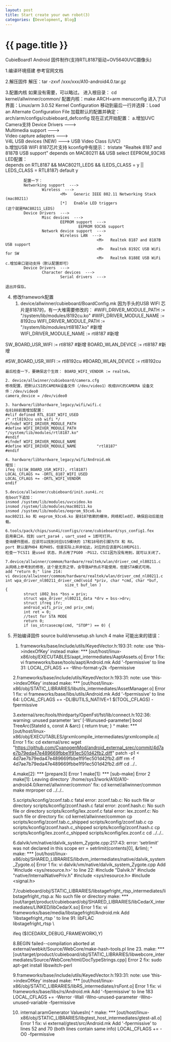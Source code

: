 ```yaml
---
layout: post
title: Start create your own robot(3)
categories: [Development, Blog]
---
```


{{ page.title }}
================
CubieBoard1 Android 固件制作(支持RTL8187驱动+OV5640UVC摄像头)

1.编译环境搭建
	参考官网文档

2.解压固件
	解压：tar -zxvf /xxx/xxx/A10-android4.0.tar.gz

3.配置内核
	如果没有需要，可以略过。
	进入根目录： cd kernel/allwinner/common/
	配置内核：make ARCH=arm menuconfig
	进入了UI界面：Linux/arm 3.0.52 Kernel Configuration
	移动到最后一行并选择：Load an Alternate Configuration File 
	加载默认的配置并确定：arch/arm/configs/cubieboard_defconfig
	现在正式开始配置：
	a.增加UVC Camera支持
			Device Drivers  --->   
					Multimedia support  --->   
							Video capture adapters  --->  
									V4L USB devices (NEW)  ---> 
											<M>   USB Video Class (UVC)  
	b.增加USB WIFI 8187芯片支持 
			kconfig中有提示：
			tristate "Realtek 8187 and 8187B USB support"
			depends on MAC80211 && USB
			select EEPROM_93CX6
			LED配置：                
			depends on RTL8187 && MAC80211_LEDS && (LEDS_CLASS = y || LEDS_CLASS = RTL8187)
			default y
			
			配置一下：
			Networking support  --->
					Wireless  --->  
							<M>   Generic IEEE 802.11 Networking Stack (mac80211) 
							[*]   Enable LED triggers                                                (这个就是MAC80211_LEDS)
			Device Drivers  --->
					Misc devices  ---> 
							EEPROM support  ---> 
									EEPROM 93CX6 support  
					Network device support  --->    
							Wireless LAN  --->  
											<M>   Realtek 8187 and 8187B USB support 
											<M>   Realtek 8192C USB WiFi for SW 
											<M>   Realtek 8188E USB WiFi
	c.增加串口驱动支持（默认配置即可）
			Device Drivers  --->  
					Character devices  --->
							Serial drivers  --->  
									
	退出并保存。
4. 修改framework配置
	1. device/allwinner/cubieboard/BoardConfig.mk
	因为手头的USB WIFI 芯片是8187的，有一大堆需要修改的：
	#WIFI_DRIVER_MODULE_PATH          := "/system/lib/modules/8192cu.ko"
#WIFI_DRIVER_MODULE_NAME          := 8192cu
WIFI_DRIVER_MODULE_PATH          := "/system/lib/modules/rtl8187.ko"         #新增
WIFI_DRIVER_MODULE_NAME          := rtl8187                                                                #新增

SW_BOARD_USR_WIFI := rtl8187                                                                                        #新增
BOARD_WLAN_DEVICE := rtl8187                                                                                        #新增

#SW_BOARD_USR_WIFI := rtl8192cu
#BOARD_WLAN_DEVICE := rtl8192cu
	
	最后检查一下，要确保这个生效： BOARD_WIFI_VENDOR := realtek。
	
	2. device/allwinner/cubieboard/camera.cfg
	修改配置，把默认CSI的CAMERA设备文件（/dev/video1）改成UVC的CAMERA 设备文件：/dev/video0
	camera_device = /dev/video0
	
	3. hardware/libhardware_legacy/wifi/wifi.c
	在8188前面增加配置：
	#elif defined RTL_8187_WIFI_USED
	/* rtl8192cu usb wifi */
	#ifndef WIFI_DRIVER_MODULE_PATH
	#define WIFI_DRIVER_MODULE_PATH         "/system/lib/modules/rtl8187.ko"
	#endif
	#ifndef WIFI_DRIVER_MODULE_NAME
	#define WIFI_DRIVER_MODULE_NAME         "rtl8187"
	#endif
	
	4. hardware/libhardware_legacy/wifi/Android.mk
	增加：
	ifeq ($(SW_BOARD_USR_WIFI), rtl8187)
	LOCAL_CFLAGS += -DRTL_8187_WIFI_USED
	LOCAL_CFLAGS += -DRTL_WIFI_VENDOR
	endif

	5.device/allwinner/cubieboard/init.sun4i.rc
	在boot下追加：
	insmod /system/lib/modules/uvcvideo.ko
	insmod /system/lib/modules/mac80211.ko
	insmod /system/lib/modules/eeprom_93cx6.ko
	mac80211.ko 和 eeprom_93cx6.ko 是8187依赖的模块，网络和led灯，确保启动后能挂载。
	
	6.tools/pack/chips/sun4i/configs/crane/cubieboard/sys_config1.fex
	启用串口4，找到 uart_para4 ，uart_used = 1即可打开。
	查询硬件图纸，应该可以找到对应U15模块的 17和18号的引脚为TX 和 RX。
	port 默认是PH04 和PH05，但是实际上并非如此，对应的应该是PG10和PG11.
	检查一下CSI1 是used 状态，并占用了PG00 -PG12，CSI1因为没有用到，就可以关闭了。
	
	7.device/allwinner/commom/hardware/realtek/wlan/driver_cmd_nl80211.c
	从网络上参考到的修改，这个是无奈之举，会导致AP热点不能使用，但是STA模式可用。
	add "return 0;" line 214:
	vi device/allwinner/commom/hardware/realtek/wlan/driver_cmd_nl80211.c
	int wpa_driver_nl80211_driver_cmd(void *priv, char *cmd, char *buf,
							  size_t buf_len )
	{
			struct i802_bss *bss = priv;
			struct wpa_driver_nl80211_data *drv = bss->drv;
			struct ifreq ifr;
			android_wifi_priv_cmd priv_cmd;
			int ret = 0;
			//test for STA MODE
			return 0;
			if (os_strcasecmp(cmd, "STOP") == 0) {
	
	
5. 开始编译固件
	source build/envsetup.sh
	lunch
	4
	make
	可能出来的错误：
	1. frameworks/base/include/utils/KeyedVector.h:193:31: note: use ‘this->indexOfKey’ instead
	make: *** [out/host/linux-x86/obj/EXECUTABLES/aapt_intermediates/AaptAssets.o] Error 1
	fix:
	vi frameworks/base/tools/aapt/Android.mk
	Add '-fpermissive' to line 31:
	LOCAL_CFLAGS += -Wno-format-y2k -fpermissive
	
	2.frameworks/base/include/utils/KeyedVector.h:193:31: note: use ‘this->indexOfKey’ instead
	make: *** [out/host/linux-x86/obj/STATIC_LIBRARIES/libutils_intermediates/AssetManager.o] Error 1
	fix:
	vi frameworks/base/libs/utils/Android.mk
	Add '-fpermissive' to line 64:
	LOCAL_CFLAGS += -DLIBUTILS_NATIVE=1 $(TOOL_CFLAGS) -fpermissive
	
	3.external/srec/tools/thirdparty/OpenFst/fst/lib/connect.h:102:36: warning: unused parameter ‘arc’ [-Wunused-parameter]
	bool TreeArc(StateId s, const A &arc) { return true; }
								^
	make: *** [out/host/linux-x86/obj/EXECUTABLES/grxmlcompile_intermediates/grxmlcompile.o] Error 1
	fix:
	cd external/srec
	wget "https://github.com/CyanogenMod/android_external_srec/commit/4d7ae7b79eda47e489669fbbe1f91ec501d42fb2.diff"
	patch -p1 < 4d7ae7b79eda47e489669fbbe1f91ec501d42fb2.diff
	rm -f 4d7ae7b79eda47e489669fbbe1f91ec501d42fb2.diff
	cd ../..
	
	4.make[2]: *** [prepare3] Error 1
	make[1]: *** [sub-make] Error 2
	make[1]: Leaving directory `/home/sys3/work/A10/A10-android4.0/kernel/allwinner/common'
	fix:
	cd kernel/allwinner/common
	make mrproper
	cd ../../..
	
	5.scripts/kconfig/zconf.tab.c fatal error: zconf.tab.c: No such file or directory
	scripts/kconfig/zconf.hash.c fatal error: zconf.hash.c: No such file or directory
	scripts/kconfig/lex.zconf.c fatal error: lex.zconf.c: No such file or directory
	fix:
	cd kernel/allwinner/common
	cp scripts/kconfig/zconf.tab.c_shipped scripts/kconfig/zconf.tab.c
	cp scripts/kconfig/zconf.hash.c_shipped scripts/kconfig/zconf.hash.c
	cp scripts/kconfig/lex.zconf.c_shipped scripts/kconfig/lex.zconf.c
	cd ../../..
	
	6.dalvik/vm/native/dalvik_system_Zygote.cpp:217:43: error: ‘setrlimit’ was not declared in this scope
	 err = setrlimit(contents[0], &rlim);
									   ^
	make: *** [out/host/linux-x86/obj/SHARED_LIBRARIES/libdvm_intermediates/native/dalvik_system_Zygote.o] Error 1
	fix:
	vi dalvik/vm/native/dalvik_system_Zygote.cpp
	Add '#include <sys/resource.h>' to line 22:
	#include "Dalvik.h"
	#include "native/InternalNativePriv.h"
	#include <sys/resource.h>
	#include <signal.h>

	7./cubieboard/obj/STATIC_LIBRARIES/libstagefright_rtsp_intermediates/libstagefright_rtsp.a: No such file or directory
	make: *** [out/target/product/cubieboard/obj/SHARED_LIBRARIES/libCedarX_intermediates/LINKED/libCedarX.so] Error 1
	fix:
	vi frameworks/base/media/libstagefright/Android.mk 
	Add 'libstagefright_rtsp \' to line 91:
	libFLAC \
	libstagefright_rtsp \

	ifeq ($(CEDARX_DEBUG_FRAMEWORK),Y)

	8.BEGIN failed--compilation aborted at external/webkit/Source/WebCore/make-hash-tools.pl line 23.
	make: *** [out/target/product/cubieboard/obj/STATIC_LIBRARIES/libwebcore_intermediates/Source/WebCore/html/DocTypeStrings.cpp] Error 2
	fix:
	sudo apt-get install libswitch-perl 
	
	9.frameworks/base/include/utils/KeyedVector.h:193:31: note: use ‘this->indexOfKey’ instead
	make: *** [out/host/linux-x86/obj/STATIC_LIBRARIES/libRS_intermediates/rsFont.o] Error 1
	fix:
	vi frameworks/base/libs/rs/Android.mk
	Add '-fpermissive' to line 183
	LOCAL_CFLAGS += -Werror -Wall -Wno-unused-parameter -Wno-unused-variable -fpermissive
	
	10. internal:aramGenerator<typename Container::value_type> ValuesIn(
													  ^
	make: *** [out/host/linux-x86/obj/STATIC_LIBRARIES/libgtest_host_intermediates/gtest-all.o] Error 1
	fix:
	vi external/gtest/src/Android.mk
	Add '-fpermissive' to lines 52 and 70 (both lines contain same info)
	LOCAL_CFLAGS += -O0 -fpermissive


